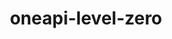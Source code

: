 ---
title: "oneapi-level-zero"
layout: cache
categories: [package, develop]
meta: {"versions": ["1.17.2"], "compilers": ["oneapi@=2024.2.1"], "oss": ["ubuntu22.04"], "platforms": ["linux"], "targets": ["x86_64_v3"], "stacks": ["e4s-oneapi", "root"], "num_specs": 4, "num_specs_by_stack": {"root": 4, "e4s-oneapi": 4}}
spec_details: [{"hash": "6ljuwgjavw45mgxavgv5a3pzp73iaet7", "compiler": "oneapi@=2024.2.1", "versions": ["1.17.2"], "os": "ubuntu22.04", "platform": "linux", "target": "x86_64_v3", "variants": ["build_system=cmake", "build_type=Release", "generator=make", "~ipo"], "stacks": ["root", "e4s-oneapi"], "size": "-", "tarball": "https://binaries.spack.io/develop/build_cache/linux-ubuntu22.04-x86_64_v3/oneapi-2024.2.1/oneapi-level-zero-1.17.2/linux-ubuntu22.04-x86_64_v3-oneapi-2024.2.1-oneapi-level-zero-1.17.2-6ljuwgjavw45mgxavgv5a3pzp73iaet7.spack"}, {"hash": "7cuwv6rphpfbgglooqk4ppyvsga7n5u7", "compiler": "oneapi@=2024.2.1", "versions": ["1.17.2"], "os": "ubuntu22.04", "platform": "linux", "target": "x86_64_v3", "variants": ["build_system=cmake", "build_type=Release", "generator=make", "~ipo"], "stacks": ["root", "e4s-oneapi"], "size": "-", "tarball": "https://binaries.spack.io/develop/build_cache/linux-ubuntu22.04-x86_64_v3/oneapi-2024.2.1/oneapi-level-zero-1.17.2/linux-ubuntu22.04-x86_64_v3-oneapi-2024.2.1-oneapi-level-zero-1.17.2-7cuwv6rphpfbgglooqk4ppyvsga7n5u7.spack"}, {"hash": "q2zfuphpvsahree2bosvpqywitrcmtxz", "compiler": "oneapi@=2024.2.1", "versions": ["1.17.2"], "os": "ubuntu22.04", "platform": "linux", "target": "x86_64_v3", "variants": ["build_system=cmake", "build_type=Release", "generator=make", "~ipo"], "stacks": ["root", "e4s-oneapi"], "size": "-", "tarball": "https://binaries.spack.io/develop/build_cache/linux-ubuntu22.04-x86_64_v3/oneapi-2024.2.1/oneapi-level-zero-1.17.2/linux-ubuntu22.04-x86_64_v3-oneapi-2024.2.1-oneapi-level-zero-1.17.2-q2zfuphpvsahree2bosvpqywitrcmtxz.spack"}, {"hash": "d4zozlhhzvvrqzr6ow4n2umxyw66uf74", "compiler": "oneapi@=2024.2.1", "versions": ["1.17.2"], "os": "ubuntu22.04", "platform": "linux", "target": "x86_64_v3", "variants": ["build_system=cmake", "build_type=Release", "generator=make", "~ipo"], "stacks": ["root", "e4s-oneapi"], "size": "-", "tarball": "https://binaries.spack.io/develop/build_cache/linux-ubuntu22.04-x86_64_v3/oneapi-2024.2.1/oneapi-level-zero-1.17.2/linux-ubuntu22.04-x86_64_v3-oneapi-2024.2.1-oneapi-level-zero-1.17.2-d4zozlhhzvvrqzr6ow4n2umxyw66uf74.spack"}]
---